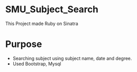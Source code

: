 # SMU_Subject_Search
This Project made Ruby on Sinatra

# Purpose
* Searching subject using subject name, date and degree.
* Used Bootstrap, Mysql
